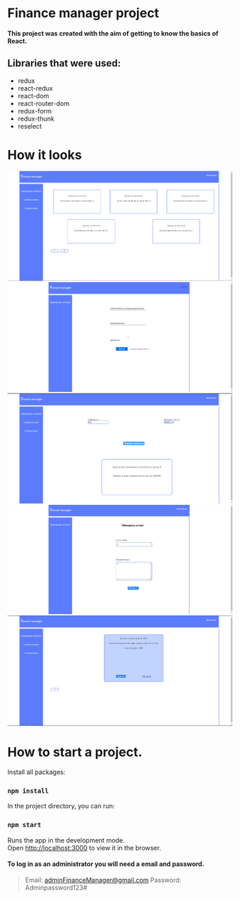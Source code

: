 # **Finance manager project**
#### This project was created with the aim of getting to know the basics of React.

## Libraries that were used:
- redux
- react-redux
- react-dom
- react-router-dom
- redux-form
- redux-thunk
- reselect

# **How it looks**
![](https://github.com/Antanidoss/Finance-manager-client/blob/master/imgForMd/Screenshot_4.png)
![](https://github.com/Antanidoss/Finance-manager-client/blob/master/imgForMd/Screenshot_5.png?raw=true)
![](https://github.com/Antanidoss/Finance-manager-client/blob/master/imgForMd/Screenshot_6.png)
![](https://github.com/Antanidoss/Finance-manager-client/blob/master/imgForMd/Screenshot_7.png?raw=true)
![](https://github.com/Antanidoss/Finance-manager-client/blob/master/imgForMd/Screenshot_8.png)

# How to start a project.
Install all packages:
### `npm install`
In the project directory, you can run:
### `npm start`

Runs the app in the development mode.\
Open [http://localhost:3000](http://localhost:3000) to view it in the browser.

#### To log in as an administrator you will need a email and password.

> Email: adminFinanceManager@gmail.com
> Password: Adminpassword123#
